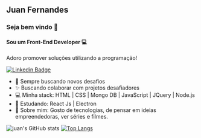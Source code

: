 ## Juan Fernandes
### Seja bem vindo 👋

#### Sou um Front-End Developer 💻<br/>
Adoro promover soluções utilizando a programação!<br/>

[![Linkedin Badge](https://img.shields.io/badge/-Juan-blue?style=flat-square&logo=Linkedin&logoColor=white&link=https://www.linkedin.com/in/juan-fernandes-7985a6202/)](https://www.linkedin.com/in/juan-fernandes-7985a6202/)

- 🚀   Sempre buscando novos desafios<br/>
- ✨   Buscando colaborar com projetos desafiadores<br/>
- 💻   Minha stack: HTML | CSS | Mongo DB | JavaScript | JQuery | Node.js<br/>
- 📘 Estudando: React Js | Electron<br/>
- 💬   Sobre mim: Gosto de tecnologias, de pensar em ideias empreendedoras, ver séries e filmes.

<!-- ![Snake animation](https://github.com/Juanfernandess/GuillaumeFalourd/blob/output/github-contribution-grid-snake.svg) -->

![juan's GitHub stats](https://github-readme-stats.vercel.app/api?username=juanfernandes&show_icons=true&theme=radical) [![Top Langs](https://github-readme-stats.vercel.app/api/top-langs/?username=anuraghazra&layout=compact&theme=radical&langs_count=4)](https://github.com/anuraghazra/github-readme-stats)
















